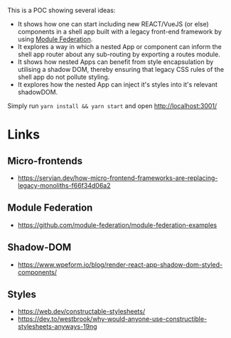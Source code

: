 This is a POC showing several ideas:

<ul>
<li>It shows how one can start including new REACT/VueJS (or else) components in a shell app built with a legacy front-end framework by using <a href="https://webpack.js.org/concepts/module-federation/" target="blank">Module Federation</a>.</li>
<li>It explores a way in which a nested App or component can inform the shell app router about any sub-routing by exporting a routes module.</li>
<li>It shows how nested Apps can benefit from style encapsulation by utilising a shadow DOM, thereby ensuring that legacy CSS rules of the shell app do not pollute styling.</li>
<li>It explores how the nested App can inject it's styles into it's relevant shadowDOM.</li>
</ul>

Simply run `yarn install && yarn start` and open [http://localhost:3001/](http://localhost:3001/)

# Links

## Micro-frontends

- https://servian.dev/how-micro-frontend-frameworks-are-replacing-legacy-monoliths-f66f34d06a2

## Module Federation

- https://github.com/module-federation/module-federation-examples

## Shadow-DOM

- https://www.wpeform.io/blog/render-react-app-shadow-dom-styled-components/

## Styles

- https://web.dev/constructable-stylesheets/
- https://dev.to/westbrook/why-would-anyone-use-constructible-stylesheets-anyways-19ng
